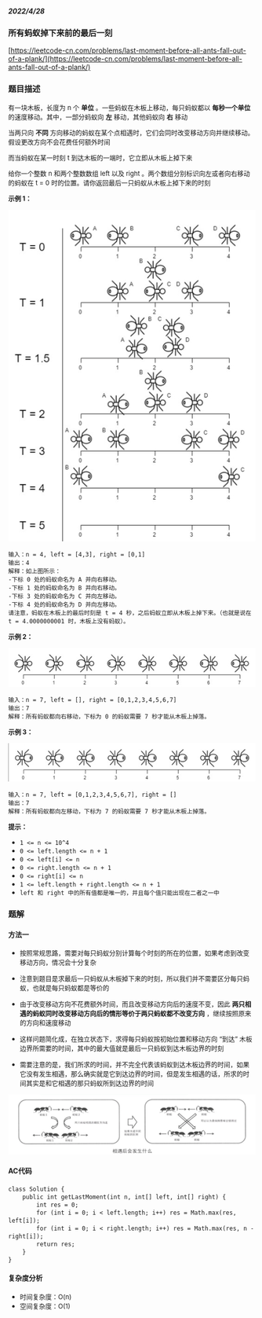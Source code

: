 ##### 2022/4/28

### 所有蚂蚁掉下来前的最后一刻

[https://leetcode-cn.com/problems/last-moment-before-all-ants-fall-out-of-a-plank/](https://leetcode-cn.com/problems/last-moment-before-all-ants-fall-out-of-a-plank/)

### 题目描述

<font size=2> 

有一块木板，长度为 n 个 **单位** 。一些蚂蚁在木板上移动，每只蚂蚁都以 **每秒一个单位** 的速度移动。其中，一部分蚂蚁向 **左** 移动，其他蚂蚁向 **右** 移动

当两只向 **不同** 方向移动的蚂蚁在某个点相遇时，它们会同时改变移动方向并继续移动。假设更改方向不会花费任何额外时间

而当蚂蚁在某一时刻 t 到达木板的一端时，它立即从木板上掉下来

给你一个整数 n 和两个整数数组 left 以及 right 。两个数组分别标识向左或者向右移动的蚂蚁在 t = 0 时的位置。请你返回最后一只蚂蚁从木板上掉下来的时刻

</font>

<font size=2>

**示例 1：**

</font>

![hh](https://github.com/kunkun166/Algorithm-records/blob/main/%E6%8F%92%E5%9B%BE/04.png?raw=true)

```
输入：n = 4, left = [4,3], right = [0,1]
输出：4
解释：如上图所示：
-下标 0 处的蚂蚁命名为 A 并向右移动。
-下标 1 处的蚂蚁命名为 B 并向右移动。
-下标 3 处的蚂蚁命名为 C 并向左移动。
-下标 4 处的蚂蚁命名为 D 并向左移动。
请注意，蚂蚁在木板上的最后时刻是 t = 4 秒，之后蚂蚁立即从木板上掉下来。（也就是说在 t = 4.0000000001 时，木板上没有蚂蚁）。
```

<font size=2>

**示例 2：**

</font>

![hh](https://github.com/kunkun166/Algorithm-records/blob/main/%E6%8F%92%E5%9B%BE/05.png?raw=true)

```
输入：n = 7, left = [], right = [0,1,2,3,4,5,6,7]
输出：7
解释：所有蚂蚁都向右移动，下标为 0 的蚂蚁需要 7 秒才能从木板上掉落。
```

<font size=2>

**示例 3：**

</font>

![hh](https://github.com/kunkun166/Algorithm-records/blob/main/%E6%8F%92%E5%9B%BE/06.png?raw=true)

```
输入：n = 7, left = [0,1,2,3,4,5,6,7], right = []
输出：7
解释：所有蚂蚁都向左移动，下标为 7 的蚂蚁需要 7 秒才能从木板上掉落。
```

<font size=2>

**提示：**

</font>

- `1 <= n <= 10^4`
- `0 <= left.length <= n + 1`
- `0 <= left[i] <= n`
- `0 <= right.length <= n + 1`
- `0 <= right[i] <= n`
- `1 <= left.length + right.length <= n + 1`
- `left 和 right 中的所有值都是唯一的，并且每个值只能出现在二者之一中`


### 题解

#### 方法一

- <font size=2>按照常规思路，需要对每只蚂蚁分别计算每个时刻的所在的位置，如果考虑到改变移动方向，情况会十分复杂</font>

- <font size=2>注意到题目是求最后一只蚂蚁从木板掉下来的时刻，所以我们并不需要区分每只蚂蚁，也就是每只蚂蚁都是等价的</font>

- <font size=2>由于改变移动方向不花费额外时间，而且改变移动方向后的速度不变，因此 **两只相遇的蚂蚁同时改变移动方向后的情形等价于两只蚂蚁都不改变方向** ，继续按照原来的方向和速度移动</font>

- <font size=2>这样问题简化成，在独立状态下，求得每只蚂蚁按初始位置和移动方向 “到达” 木板边界所需要的时间，其中的最大值就是最后一只蚂蚁到达木板边界的时刻</font>

- <font size=2>需要注意的是，我们所求的时间，并不完全代表该蚂蚁到达木板边界的时间，如果它没有发生相遇，那么确实就是它到达边界的时间，但是发生相遇的话，所求的时间其实是和它相遇的那只蚂蚁所到达边界的时间</font>

![hh](https://github.com/kunkun166/Algorithm-records/blob/main/%E6%8F%92%E5%9B%BE/03.jpg?raw=true)

#### AC代码

```
class Solution {
    public int getLastMoment(int n, int[] left, int[] right) {
        int res = 0;
        for (int i = 0; i < left.length; i++) res = Math.max(res, left[i]);
        for (int i = 0; i < right.length; i++) res = Math.max(res, n - right[i]);
        return res;
    }
}
```

#### 复杂度分析

- <font size=2>时间复杂度：O(n)</font>
- <font size=2>空间复杂度：O(1)</font>